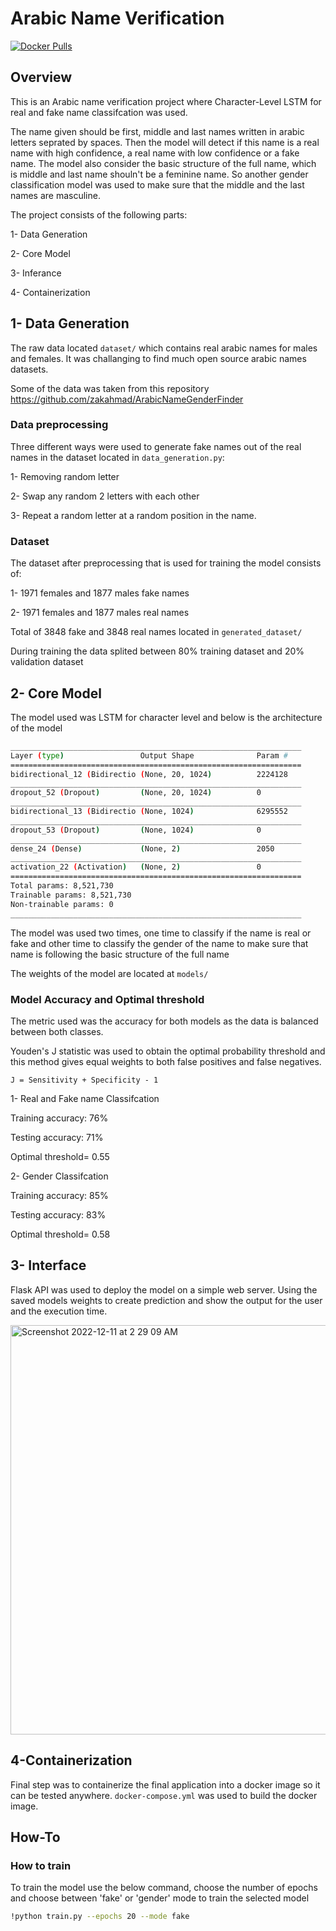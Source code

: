 # Arabic Name Verification

<a href="https://hub.docker.com/r/mohamedgamin/digified"><img src="https://img.shields.io/docker/pulls/ultralytics/yolov5?logo=docker" alt="Docker Pulls"></a>

## Overview
This is an Arabic name verification project where Character-Level LSTM for real and fake name classifcation was used. 

The name given should be first, middle and last names written in arabic letters seprated by spaces. Then the model will detect if this name is a real name with high confidence, a real name with low confidence or a fake name. The model also consider the basic structure of the full name, which is middle and last name shouln't be a feminine name. So another gender classification model was used to make sure that the middle and the last names are masculine.

The project consists of the following parts:

1- Data Generation

2- Core Model

3- Inferance

4- Containerization

## 1- Data Generation
The raw data located `dataset/` which contains real arabic names for males and females. It was challanging to find much open source arabic names datasets. 

Some of the data was taken from this repository https://github.com/zakahmad/ArabicNameGenderFinder

### Data preprocessing

Three different ways were used to generate fake names out of the real names in the dataset located in `data_generation.py`:

1- Removing random letter

2- Swap any random 2 letters with each other

3- Repeat a random letter at a random position in the name.

### Dataset

The dataset after preprocessing that is used for training the model consists of:

1- 1971 females and 1877 males fake names

2- 1971 females and 1877 males real names

Total of 3848 fake and 3848 real names located in `generated_dataset/`

During training the data splited between 80% training dataset and 20% validation dataset

## 2- Core Model

The model used was LSTM for character level and below is the architecture of the model

```bash
_________________________________________________________________
Layer (type)                 Output Shape              Param #   
=================================================================
bidirectional_12 (Bidirectio (None, 20, 1024)          2224128   
_________________________________________________________________
dropout_52 (Dropout)         (None, 20, 1024)          0         
_________________________________________________________________
bidirectional_13 (Bidirectio (None, 1024)              6295552   
_________________________________________________________________
dropout_53 (Dropout)         (None, 1024)              0         
_________________________________________________________________
dense_24 (Dense)             (None, 2)                 2050      
_________________________________________________________________
activation_22 (Activation)   (None, 2)                 0         
=================================================================
Total params: 8,521,730
Trainable params: 8,521,730
Non-trainable params: 0
_________________________________________________________________
```

The model was used two times, one time to classify if the name is real or fake and other time to classify the gender of the name to make sure that name is following the basic structure of the full name 

The weights of the model are located at `models/`

### Model Accuracy and Optimal threshold

The metric used was the accuracy for both models as the data is balanced between both classes.

Youden's J statistic was used  to obtain the optimal probability threshold and this method gives equal weights to both false positives and false negatives.

`J = Sensitivity + Specificity - 1`
                  
1- Real and Fake name Classifcation
  
  Training accuracy: 76% 
  
  Testing accuracy:  71%
  
  Optimal threshold= 0.55
 
2- Gender Classifcation

  Training accuracy: 85%
  
  Testing accuracy: 83%
  
  Optimal threshold= 0.58
  
## 3- Interface
Flask API was used to deploy the model on a simple web server. Using the saved models weights to create prediction and show the output for the user and the execution time.

<img width="655" alt="Screenshot 2022-12-11 at 2 29 09 AM" src="https://user-images.githubusercontent.com/54632431/206877672-54435dd2-4ea2-402b-bcf4-55b85d14c6f6.png">

## 4-Containerization
Final step was to containerize the final application into a docker image so it can be tested anywhere. `docker-compose.yml` was used to build the docker image.

## How-To

### How to train
To train the model use the below command, choose the number of epochs and choose between 'fake' or 'gender' mode to train the selected model
```bash
!python train.py --epochs 20 --mode fake
```
